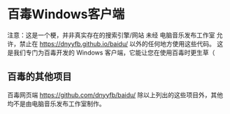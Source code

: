 # 百毒Windows客户端
注意：这是一个梗，并非真实存在的搜索引擎/网站
未经 电脑音乐发布工作室 允许，禁止在 https://dnyyfb.github.io/baidu/ 以外的任何地方使用这些代码。
这是我们专门为百毒开发的 Windows 客户端，它能让您在使用百毒时更生草（
## 百毒的其他项目
百毒网页端 https://github.com/dnyyfb/baidu/
除以上列出的这些项目外，其他均不是由电脑音乐发布工作室制作。
